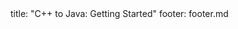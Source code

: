 <frontmatter>
title: "C++ to Java: Getting Started"
footer: footer.md
</frontmatter>

<include src="navbar.md" boilerplate />

<include src="container-inPage-asFlat.md" boilerplate />